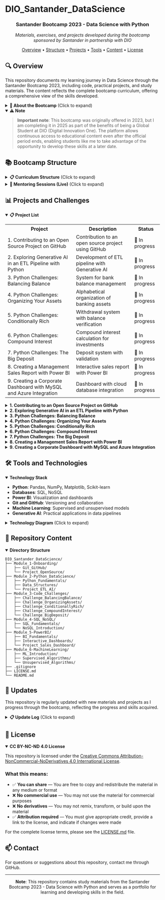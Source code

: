 # DIO_Santander_DataScience

<div align="center">
  <h3>Santander Bootcamp 2023 - Data Science with Python</h3>
  <p><i>Materials, exercises, and projects developed during the bootcamp sponsored by Santander in partnership with DIO</i></p>
</div>

<p align="center">
  <a href="#-overview">Overview</a> •
  <a href="#-bootcamp-structure">Structure</a> •
  <a href="#-projects-and-challenges">Projects</a> •
  <a href="#-tools-and-technologies">Tools</a> •
  <a href="#-repository-content">Content</a> •
  <a href="#-license">License</a>
</p>

## 🔍 Overview

This repository documents my learning journey in Data Science through the Santander Bootcamp 2023, including code, practical projects, and study materials. The content reflects the complete bootcamp curriculum, offering a comprehensive view of the skills developed.

<details>
<summary><b>🌟 About the Bootcamp</b> (Click to expand)</summary>

> **Important note**: This bootcamp was originally conducted between August and October 2023, focusing on Data Science with Python.

### Why is this bootcamp important?

1️⃣ **Market-aligned content**
- Modules developed to reflect industry trends and company requirements
- Focus on practical skills valued by employers

2️⃣ **Intensive and comprehensive learning**
- In-depth coverage of Python, Databases, Visualization, and Machine Learning
- Time distribution based on the relevance of topics in today's market

3️⃣ **Practical and targeted learning**
- Coding challenges and projects for immediate application of knowledge
- Updated educational materials with the latest tools and techniques
- Projects that simulate real data scientist challenges
</details>

<details open>
<summary><b>⚠️ Note</b> </summary>

> **Important note**: This bootcamp was originally offered in 2023, but I am completing it in 2025 as part of the benefits of being a Global Student at DIO (Digital Innovation One). The platform allows continuous access to educational content even after the official period ends, enabling students like me to take advantage of the opportunity to develop these skills at a later date.

</details>

## 📚 Bootcamp Structure

<details>
<summary><b>📋 Curriculum Structure</b> (Click to expand)</summary>

### Prepare for the Journey (Onboarding)
- **DIO Bootcamps: Free Education and Employability Together!** (1h)
- **Organizing Your Studies with DIO Roadmaps and Notion** (2h)
- **Code Versioning with Git and GitHub** (2h)
- **Project Challenges: Create a Winning Portfolio** (1h)
- **Contributing to an Open Source Project on GitHub** (1h)
- **Opening Class - Santander Bootcamps 2023** (2h)

### Introduction to Data Science and Python
- **Development Environment and First Steps with Python** (1h)
- **Getting to Know the Python Programming Language** (2h)
- **Types of Operators in Python** (2h)
- **Conditional and Loop Structures in Python** (2h)
- **Manipulating Strings with Python** (2h)
- **Working with Lists in Python** (1h)
- **Getting to Know Tuples in Python** (1h)
- **Exploring Sets in Python** (1h)
- **Learning to Use Dictionaries in Python** (1h)
- **Mastering Python Functions** (1h)
- **Exploring Generative AI in an ETL Pipeline with Python** (2h)

### Solving Your First Code Challenges
- **Code Challenges: Improve Your Logic and Computational Thinking** (1h)
- **Python Challenges: Balancing Balance** (1h)
- **Python Challenges: Organizing Your Assets** (1h)
- **Python Challenges: Conditionally Rich** (1h)
- **Python Challenges: Compound Interest** (1h)
- **Python Challenges: The Big Deposit** (1h)

### First Steps in SQL and NoSQL
- **Introduction to Relational Databases (SQL)** (3h)
- **Introduction to NoSQL Databases** (3h)

### Data Visualization and Analysis with Power BI
- **Business Intelligence (BI) Fundamentals** (2h)
- **Introduction to Data Analysis with SQL** (3h)
- **Theoretical Foundations of ETL** (1h)
- **First Steps with Power BI** (3h)
- **Working with Visuals in Power BI** (4h)
- **BI Fundamentals: KPIs and Metrics** (1h)
- **Creating Interactive Dashboards with Power BI** (2h)
- **Creating a Management Sales Report with Power BI** (1h)
- **Data Collection and Extraction with Power BI** (3h)
- **Data Cleaning and Transformation with Power BI** (2h)
- **Creating a Corporate Dashboard with MySQL and Azure Integration** (1h)

### Machine Learning Fundamentals and Techniques
- **Introduction to Machine Learning** (2h)
- **Bio-inspired Machine Learning Methods** (1h)
- **Artificial Neural Networks** (1h)
- **Genetic Algorithms** (2h)
- **SVM (Support Vector Machine) Algorithms** (1h)
- **Problem Classification: Exploring Datasets** (1h)
- **Programming Languages for Machine Learning** (1h)
- **Python for Machine Learning in Practice** (2h)
- **Evaluate this Bootcamp** (1h)

</details>

<details>
<summary><b>🚀 Mentoring Sessions (Live)</b> (Click to expand)</summary>

### Technical and Career Mentoring
- **Opening Class - Santander Bootcamps 2023** (2h)
- **Intelligent Development: Maximizing Your Productivity with Generative AI** (2h)
- **Demystifying SQL and NoSQL Databases with ChatGPT** (2h)
- **Challenges and Future Perspectives on Generative AI** (2h)
- **Building Your Digital Brand: How to Highlight Your Developer Portfolio** (2h)

</details>

## 📊 Projects and Challenges

<details open>
<summary><b>📋 Project List</b></summary>

<table>
  <tr>
    <th>Project</th>
    <th>Description</th>
    <th>Status</th>
  </tr>
  <tr>
    <td>1. Contributing to an Open Source Project on GitHub</td>
    <td>Contribution to an open source project using GitHub</td>
    <td>🚧 In progress</td>
  </tr>
  <tr>
    <td>2. Exploring Generative AI in an ETL Pipeline with Python</td>
    <td>Development of ETL pipeline with Generative AI</td>
    <td>🚧 In progress</td>
  </tr>
  <tr>
    <td>3. Python Challenges: Balancing Balance</td>
    <td>System for bank balance management</td>
    <td>🚧 In progress</td>
  </tr>
  <tr>
    <td>4. Python Challenges: Organizing Your Assets</td>
    <td>Alphabetical organization of banking assets</td>
    <td>🚧 In progress</td>
  </tr>
  <tr>
    <td>5. Python Challenges: Conditionally Rich</td>
    <td>Withdrawal system with balance verification</td>
    <td>🚧 In progress</td>
  </tr>
  <tr>
    <td>6. Python Challenges: Compound Interest</td>
    <td>Compound interest calculation for investments</td>
    <td>🚧 In progress</td>
  </tr>
  <tr>
    <td>7. Python Challenges: The Big Deposit</td>
    <td>Deposit system with validation</td>
    <td>🚧 In progress</td>
  </tr>
  <tr>
    <td>8. Creating a Management Sales Report with Power BI</td>
    <td>Interactive sales report with Power BI</td>
    <td>🚧 In progress</td>
  </tr>
  <tr>
    <td>9. Creating a Corporate Dashboard with MySQL and Azure Integration</td>
    <td>Dashboard with cloud database integration</td>
    <td>🚧 In progress</td>
  </tr>
</table>
</details>

<details>
<summary><b>1. Contributing to an Open Source Project on GitHub</b></summary>

### Description
The world of Open Source awaits you! In the lab "Contributing to an Open Source Project on GitHub," you'll be introduced to the fascinating universe of open-source collaboration. This practical project was specially designed for technology students like you to dive in and experience firsthand the power of collaborative work and continuous innovation that Open Source provides.

### Objective
Understand and practice the process of contributing to Open Source projects, using GitHub as a collaboration platform.

### What to do?
- Choose an Open Source project to contribute to
- Make a contribution to the project (documentation improvements, feature additions, bug fixes, etc.)
- For first-time contributors, the repository `digitalinnovationone/dio-lab-open-source` is recommended

### Technologies
- GitHub
- Git
- Markdown

### Level
Basic
</details>

<details>
<summary><b>2. Exploring Generative AI in an ETL Pipeline with Python</b></summary>

### Description
Get ready for a practical journey through the world of Data Science! We'll build an ETL (Extract, Transform, Load) pipeline, demonstrating the relationship between data, Artificial Intelligence (AI), and APIs.

- **Extraction**: The adventure begins with a simple spreadsheet, from which we'll extract user IDs. Then, we'll use these IDs to access the 'Santander Dev Week 2023' API and obtain more detailed data.
- **Transformation**: We'll enter the universe of AI with OpenAI's GPT-4, transforming this data into personalized marketing messages.
- **Loading**: We'll finish the process by sending these messages back to the 'Santander Dev Week 2023' API.

### Objective
Reimagine the ETL process by applying the concepts learned in a new application domain.

### Technologies
- Python
- REST
- OpenAI API
- ChatGPT
- ETL

### Level
Advanced
</details>

<details>
<summary><b>3. Python Challenges: Balancing Balance</b></summary>

### Description
You've been hired by a banking company to assist with implementations and improvements to the business system. In an initial analysis, the finance team identified the need to develop a solution that allows customers to balance their bank accounts. The program should request an input representing the employee's current balance, and after that, the value of two transactions should be informed: a deposit and a withdrawal. The program should update the balance based on the transactions and display the final balance.

### Input
- `saldoAtual`: decimal number representing the current bank account balance.
- `valorDeposito`: decimal number representing the amount to be deposited into the account.
- `valorRetirada`: decimal number representing the amount to be withdrawn from the account.

### Output
A decimal number representing the updated balance in the bank account after processing the transactions.

### Technologies
- Python
- Basic Programming Principles

### Level
Basic
</details>

<details>
<summary><b>4. Python Challenges: Organizing Your Assets</b></summary>

### Description
After a careful analysis conducted by the development team of a banking company, the need for a new functionality was identified to optimize processes and improve user experience. Your task is to implement a solution that organizes in alphabetical order a list of assets that will be informed by users. Assets are represented by strings that represent their types, such as: Liquidity reserves, Intangible assets, and others.

### Input
- An integer representing the number of assets the user has.
- Then, the user should provide, on separate lines, the types (strings) of the respective assets.

### Output
The list of Assets organized in alphabetical order, with each asset presented on a separate line.

### Technologies
- Python
- Data Structures
- Sorting

### Level
Basic
</details>

<details>
<summary><b>5. Python Challenges: Conditionally Rich</b></summary>

### Description
A new feature for a banking system was analyzed by the development team and will be one of the tasks to be worked on during the sprint. As a company developer, you received the requirements for the new implementation, which consists of an algorithmic solution that allows customers to make withdrawals at ATMs.

### Withdrawal rules
- Each customer will enter the value of their `saldoTotal` from their bank account and the `valorSaque`.
- A withdrawal can only be made if the available balance in the account is equal to or greater than the requested amount.
- If the balance is sufficient, the requested amount should be subtracted from the available balance, indicating that the withdrawal was made.
- If the balance is insufficient, the withdrawal should not be made, and an appropriate message should be displayed.

### Input
Two integer values representing the total account balance and the withdrawal amount.

### Output
- If the withdrawal is successful: "Saque realizado com sucesso! Novo saldo: {saldo}"
- If the withdrawal is not possible: "Saldo insuficiente. Saque nao realizado!"

### Technologies
- Python
- Conditional Structures

### Level
Basic
</details>

<details>
<summary><b>6. Python Challenges: Compound Interest</b></summary>

### Description
Imagine you're developing an application for a bank that wants to calculate the compound interest on an investment. Your goal is to create a function that takes three parameters: the initial investment value, the annual interest rate, and the time period in years. The function should calculate and return the final investment value after the specified period, taking into account compound interest.

### Input
- `valor_inicial`: integer or decimal number representing the initial investment value.
- `taxa_juros`: decimal number representing the annual interest rate (e.g., 5% = 0.05).
- `periodo`: integer representing the number of years of the investment.

### Output
The final investment value after the specified period, considering compound interest, rounded to two decimal places.

### Technologies
- Python
- Financial Mathematics

### Level
Basic
</details>

<details>
<summary><b>7. Python Challenges: The Big Deposit</b></summary>

### Description
You've been hired by a bank to develop a program that helps its customers make deposits into their accounts. The program should ask the customer for the deposit amount and check if the value is valid. If the value is greater than zero, the program should add the value to the account balance. Otherwise, the program should display an error message. The program should request the deposit amount only once.

### Input
The deposit amount entered by the customer (can be decimal, representing value in reais).

### Output
- If valid value (> 0): "Deposito realizado com sucesso! Saldo atual: R$ {valor}"
- If invalid value (< 0): "Valor invalido! Digite um valor maior que zero."
- If value is 0: "Encerrando o programa..."

### Technologies
- Python
- Conditional Structures

### Level
Basic
</details>

<details>
<summary><b>8. Creating a Management Sales Report with Power BI</b></summary>

### Description
In this project, you will create a report in Power BI Desktop based on the Financials sample provided by Microsoft itself. The necessary data is described in the challenge and on GitHub.

### Objective
Create an elaborate report with:
- Defined structure
- Navigation buttons that provide navigability
- Used slicers and buttons with associated images
- Indicators and buttons to select different visuals on the same subject

### Elements to be created:
- Objects that define the report layout
- Charts (visuals) and the fields that compose them
- Buttons for navigation
- Data slicers
- Second page of the report
- Publication of the report in Power BI Service

### Technologies
- Power BI

### Level
Intermediate
</details>

<details>
<summary><b>9. Creating a Corporate Dashboard with MySQL and Azure Integration</b></summary>

### Description
In this challenge, it will be your turn to apply the steps of collecting, obtaining, and transforming data with Power BI and MySQL in Azure. Follow the steps defined in the videos.

### Objective
Process and transform data using Power BI integrated with MySQL database hosted on Azure.

### Steps:
1. Create a MySQL instance on Azure
2. Explore the resource - MySQL Instance
3. Connect to the Database with Cloud Shell
4. Create Firewall Rule in Azure for Database Access
5. Connect to MySQL on Azure using Workbench
6. Integrate Power BI with MySQL on Azure

### Technologies
- Power BI
- MySQL
- Azure Cloud

### Level
Intermediate
</details>

## 🛠️ Tools and Technologies

<details open>
<summary><b>Technology Stack</b></summary>

- **Python**: Pandas, NumPy, Matplotlib, Scikit-learn
- **Databases**: SQL, NoSQL
- **Power BI**: Visualization and dashboards
- **Git and GitHub**: Versioning and collaboration
- **Machine Learning**: Supervised and unsupervised models
- **Generative AI**: Practical applications in data pipelines
</details>

<details>
<summary><b>Technology Diagram</b> (Click to expand)</summary>

```mermaid
graph TD
    A[Data Science] --> B[Python Fundamentals]
    A --> C[Databases]
    A --> D[Visualization]
    A --> E[Machine Learning]
    
    B --> F[Data Types]
    B --> G[Control Structures]
    B --> H[Functions]
    B --> I[Libraries]
    
    I --> J[Pandas]
    I --> K[NumPy]
    I --> L[Matplotlib]
    
    C --> M[SQL]
    C --> N[NoSQL]
    
    D --> O[Power BI]
    D --> P[Interactive Dashboards]
    
    E --> Q[Supervised Algorithms]
    E --> R[Unsupervised Algorithms]
    E --> S[Generative AI]
    
    Q --> T[SVM]
    Q --> U[Neural Networks]
    
    R --> V[Clustering]
    
    S --> W[ETL with AI]
```
</details>

## 📝 Repository Content

<details open>
<summary><b>Directory Structure</b></summary>

```
DIO_Santander_DataScience/
├── Module_1-Onboarding/
│   ├── Git_GitHub/
│   └── Project_OpenSource/
├── Module_2-Python_DataScience/
│   ├── Python_Fundamentals/
│   ├── Data_Structures/
│   └── Project_ETL_AI/
├── Module_3-Code_Challenges/
│   ├── Challenge_BalancingBalance/
│   ├── Challenge_OrganizingAssets/
│   ├── Challenge_ConditionallyRich/
│   ├── Challenge_CompoundInterest/
│   └── Challenge_BigDeposit/
├── Module_4-SQL_NoSQL/
│   ├── SQL_Fundamentals/
│   └── NoSQL_Introduction/
├── Module_5-PowerBI/
│   ├── BI_Fundamentals/
│   ├── Interactive_Dashboards/
│   └── Project_Sales_Dashboard/
├── Module_6-MachineLearning/
│   ├── ML_Introduction/
│   ├── Supervised_Algorithms/
│   └── Unsupervised_Algorithms/
├── .gitignore
├── LICENSE.md
└── README.md
```
</details>

## 🔄 Updates

This repository is regularly updated with new materials and projects as I progress through the bootcamp, reflecting the progress and skills acquired.

<details>
<summary><b>📋 Update Log</b> (Click to expand)</summary>
  
- **March/2025**: Bootcamp start and repository setup
</details>

## 📜 License

<details open>
<summary><b>CC BY-NC-ND 4.0 License</b></summary>

This repository is licensed under the [Creative Commons Attribution-NonCommercial-NoDerivatives 4.0 International License](https://creativecommons.org/licenses/by-nc-nd/4.0/).

### What this means:

- ✅ **You can share** — You are free to copy and redistribute the material in any medium or format
- ❌ **No commercial use** — You may not use the material for commercial purposes
- ❌ **No derivatives** — You may not remix, transform, or build upon the material
- ✅ **Attribution required** — You must give appropriate credit, provide a link to the license, and indicate if changes were made

For the complete license terms, please see the [LICENSE.md](LICENSE.md) file.
</details>

## 📫 Contact

For questions or suggestions about this repository, contact me through GitHub.

---

<div align="center">
  <p><b>Note</b>: This repository contains study materials from the Santander Bootcamp 2023 - Data Science with Python and serves as a portfolio for learning and developing skills in the field.</p>
</div>
